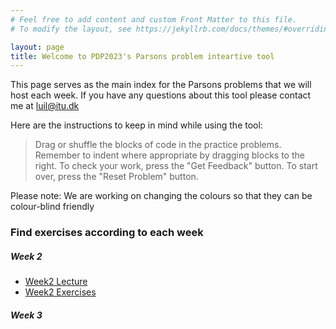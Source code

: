 ```yaml
---
# Feel free to add content and custom Front Matter to this file.
# To modify the layout, see https://jekyllrb.com/docs/themes/#overriding-theme-defaults

layout: page
title: Welcome to PDP2023's Parsons problem inteartive tool
---
```



This page serves as the main index for the Parsons problems that we will host each week. If you have any questions about this tool please contact me at luil@itu.dk 

Here are the instructions to keep in mind while using the tool:

> Drag or shuffle the blocks of code in the practice problems. Remember to indent where appropriate by dragging blocks to the right.
> To check your work, press the "Get Feedback" button. To start over, press the "Reset Problem" button. 

Please note: We are working on changing the colours so that they can be colour-blind friendly


### Find exercises according to each week

##### Week 2 
* [Week2 Lecture](./week2/week2_lec1.html)
* [Week2 Exercises](./week2/week2_ex1.html)


##### Week 3
